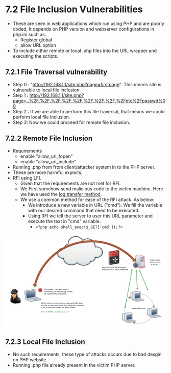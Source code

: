 # 7.2 File Inclusion Vulnerabilities

* These are seen in web applications which run using PHP and are poorly coded. It depends on PHP version and webserver configurations in php.ini such as:
  * Register global 
  * allow URL option
* To include either remote or local .php files into the URL wrapper and executing the scripts.

## 7.2.1 File Traversal vulnerability

* Step 0 : "http://192.168.1.1/site.php?page=firstpage". This means site is vulnerable to local file inclusion.
* Step 1 : http://192.168.1.1/site.php?page=..%2F.%2F.%2F.%2F.%2F.%2F.%2F.%2F.%2Fetc%2Fpasswd%00
* Step 2 : If we are able to perform this file traversal, that means we could perform local file inclusion.
* Step 3: Now we could proceed for remote file inclusion.

## 7.2.2 Remote File Inclusion

* Requirements
  * enable "allow\_url\_fopen"
  * enable "allow\_url\_include"
* Running .php from from client/attacker system in to the PHP server. 
* These are more harmful exploits. 
* RFI using LFI.
  * Given that the requirements are not met for RFI.
  * We First somehow send malicious code to the victim machine. Here we have used the [log transfer method](../4.-file-transfer/#list-of-different-ways-for-transferring-a-file).
  * We use a common method for ease of the RFI attack. As below:
    * We introduce a new variable in URL \("cmd"\). We fill the variable with our desired command that need to be executed.
    * Using RFI we tell the server to user this URL parameter and execute the text in "cmd" variable.
      * `<?php echo shell_exec($_GET['cmd']);?>`

![final exploit URL.](../.gitbook/assets/image%20%2821%29.png)

## 7.2.3 Local File Inclusion

* No such requirements, these type of attacks occurs due to bad desgin on PHP website.
* Running .php file already present in the victim PHP server.



